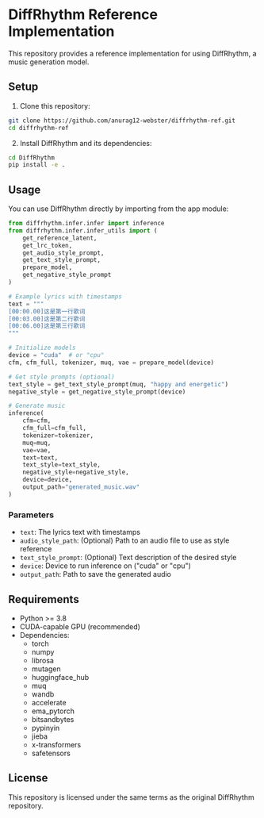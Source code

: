 # DiffRhythm Reference Implementation

This repository provides a reference implementation for using DiffRhythm, a music generation model.

## Setup

1. Clone this repository:
```bash
git clone https://github.com/anurag12-webster/diffrhythm-ref.git
cd diffrhythm-ref
```

2. Install DiffRhythm and its dependencies:
```bash
cd DiffRhythm
pip install -e .
```

## Usage

You can use DiffRhythm directly by importing from the app module:

```python
from diffrhythm.infer.infer import inference
from diffrhythm.infer.infer_utils import (
    get_reference_latent,
    get_lrc_token,
    get_audio_style_prompt,
    get_text_style_prompt,
    prepare_model,
    get_negative_style_prompt
)

# Example lyrics with timestamps
text = """
[00:00.00]这是第一行歌词
[00:03.00]这是第二行歌词
[00:06.00]这是第三行歌词
"""

# Initialize models
device = "cuda"  # or "cpu"
cfm, cfm_full, tokenizer, muq, vae = prepare_model(device)

# Get style prompts (optional)
text_style = get_text_style_prompt(muq, "happy and energetic")
negative_style = get_negative_style_prompt(device)

# Generate music
inference(
    cfm=cfm,
    cfm_full=cfm_full,
    tokenizer=tokenizer,
    muq=muq,
    vae=vae,
    text=text,
    text_style=text_style,
    negative_style=negative_style,
    device=device,
    output_path="generated_music.wav"
)
```

### Parameters

- `text`: The lyrics text with timestamps
- `audio_style_path`: (Optional) Path to an audio file to use as style reference
- `text_style_prompt`: (Optional) Text description of the desired style
- `device`: Device to run inference on ("cuda" or "cpu")
- `output_path`: Path to save the generated audio

## Requirements

- Python >= 3.8
- CUDA-capable GPU (recommended)
- Dependencies:
  - torch
  - numpy
  - librosa
  - mutagen
  - huggingface_hub
  - muq
  - wandb
  - accelerate
  - ema_pytorch
  - bitsandbytes
  - pypinyin
  - jieba
  - x-transformers
  - safetensors

## License

This repository is licensed under the same terms as the original DiffRhythm repository. 
